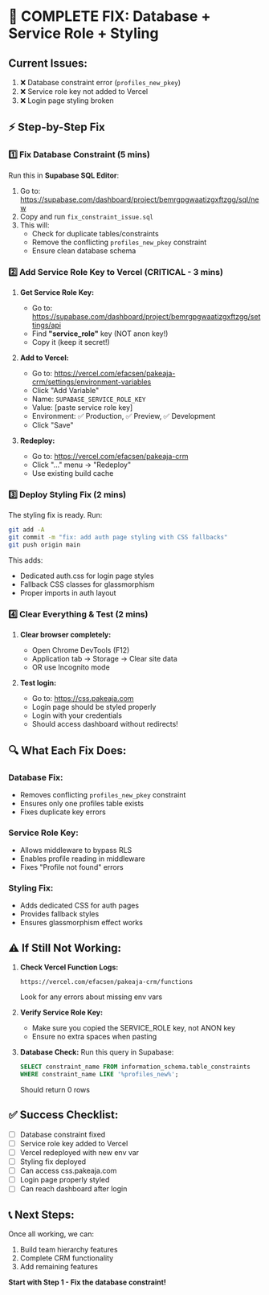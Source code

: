 # 🚨 COMPLETE FIX: Database + Service Role + Styling

## Current Issues:
1. ❌ Database constraint error (`profiles_new_pkey`)
2. ❌ Service role key not added to Vercel
3. ❌ Login page styling broken

## ⚡ Step-by-Step Fix

### 1️⃣ Fix Database Constraint (5 mins)
Run this in **Supabase SQL Editor**:

1. Go to: https://supabase.com/dashboard/project/bemrgpgwaatizgxftzgg/sql/new
2. Copy and run `fix_constraint_issue.sql`
3. This will:
   - Check for duplicate tables/constraints
   - Remove the conflicting `profiles_new_pkey` constraint
   - Ensure clean database schema

### 2️⃣ Add Service Role Key to Vercel (CRITICAL - 3 mins)

1. **Get Service Role Key:**
   - Go to: https://supabase.com/dashboard/project/bemrgpgwaatizgxftzgg/settings/api
   - Find **"service_role"** key (NOT anon key!)
   - Copy it (keep it secret!)

2. **Add to Vercel:**
   - Go to: https://vercel.com/efacsen/pakeaja-crm/settings/environment-variables
   - Click "Add Variable"
   - Name: `SUPABASE_SERVICE_ROLE_KEY`
   - Value: [paste service role key]
   - Environment: ✅ Production, ✅ Preview, ✅ Development
   - Click "Save"

3. **Redeploy:**
   - Go to: https://vercel.com/efacsen/pakeaja-crm
   - Click "..." menu → "Redeploy"
   - Use existing build cache

### 3️⃣ Deploy Styling Fix (2 mins)

The styling fix is ready. Run:

```bash
git add -A
git commit -m "fix: add auth page styling with CSS fallbacks"
git push origin main
```

This adds:
- Dedicated auth.css for login page styles
- Fallback CSS classes for glassmorphism
- Proper imports in auth layout

### 4️⃣ Clear Everything & Test (2 mins)

1. **Clear browser completely:**
   - Open Chrome DevTools (F12)
   - Application tab → Storage → Clear site data
   - OR use Incognito mode

2. **Test login:**
   - Go to: https://css.pakeaja.com
   - Login page should be styled properly
   - Login with your credentials
   - Should access dashboard without redirects!

## 🔍 What Each Fix Does:

### Database Fix:
- Removes conflicting `profiles_new_pkey` constraint
- Ensures only one profiles table exists
- Fixes duplicate key errors

### Service Role Key:
- Allows middleware to bypass RLS
- Enables profile reading in middleware
- Fixes "Profile not found" errors

### Styling Fix:
- Adds dedicated CSS for auth pages
- Provides fallback styles
- Ensures glassmorphism effect works

## ⚠️ If Still Not Working:

1. **Check Vercel Function Logs:**
   ```
   https://vercel.com/efacsen/pakeaja-crm/functions
   ```
   Look for any errors about missing env vars

2. **Verify Service Role Key:**
   - Make sure you copied the SERVICE_ROLE key, not ANON key
   - Ensure no extra spaces when pasting

3. **Database Check:**
   Run this query in Supabase:
   ```sql
   SELECT constraint_name FROM information_schema.table_constraints 
   WHERE constraint_name LIKE '%profiles_new%';
   ```
   Should return 0 rows

## ✅ Success Checklist:
- [ ] Database constraint fixed
- [ ] Service role key added to Vercel  
- [ ] Vercel redeployed with new env var
- [ ] Styling fix deployed
- [ ] Can access css.pakeaja.com
- [ ] Login page properly styled
- [ ] Can reach dashboard after login

## 📞 Next Steps:
Once all working, we can:
1. Build team hierarchy features
2. Complete CRM functionality
3. Add remaining features

**Start with Step 1 - Fix the database constraint!**